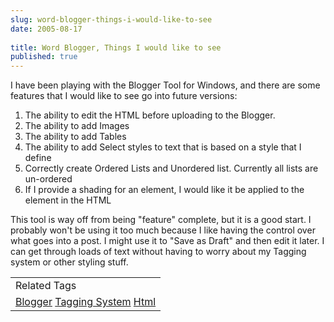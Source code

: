 ```yaml
---
slug: word-blogger-things-i-would-like-to-see
date: 2005-08-17
 
title: Word Blogger, Things I would like to see
published: true
---
```

<p>I have been playing with the Blogger Tool for Windows, and there are some features that I would like to see go into future versions: </p><ol>
<li>The ability to edit the HTML before uploading to the Blogger.</li>
<li>The ability to add Images</li>
<li>The ability to add Tables</li>
<li>The ability to add Select styles to text that is based on a style that I define</li>
<li>Correctly create Ordered Lists and Unordered list.  Currently all lists are un-ordered</li>
<li>If I provide a shading for an element, I would like it be applied to the element in the HTML</li>
</ol><p>This tool is way off from being "feature" complete, but it is a good start.  I probably won't be using it too much because I like having the control over what goes into a post.  I might use it to "Save as Draft" and then edit it later.  I can get through loads of text without having to worry about my Tagging system or other styling stuff.</p><p /><table class="TechnoratiHead TagHeader">
<tr><td>Related Tags</td></tr>
<tr class="Technorati"><td>
<a href="https://paul.kinlan.me/tags/Blogger" class="Tag" rel="tag">Blogger</a> <a href="https://paul.kinlan.me/tags/Tagging%20System" class="Tag" rel="tag">Tagging System</a> <a href="https://paul.kinlan.me/tags/Html" class="Tag" rel="tag">Html</a>
</td></tr>
</table><div class="blogger-post-footer"><img class="posterous_download_image" src="https://blogger.googleusercontent.com/tracker/8109338-112428205430760146?l=www.kinlan.co.uk%2Findex.html" height="1" alt="" width="1" /></div>

